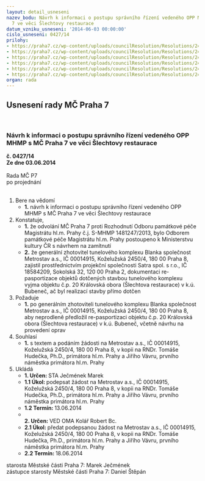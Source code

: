 ```yaml
---
layout: detail_usneseni
nazev_bodu: Návrh k informaci o postupu správního řízení vedeného OPP MHMP s MČ Praha
  7 ve věci Šlechtovy restaurace
datum_vzniku_usneseni: '2014-06-03 00:00:00'
cislo_usneseni: 0427/14
prilohy:
- https://praha7.cz/wp-content/uploads/councilResolution/Resolutions/24954/29-14-priloha_01_slechtovka030614.pdf
- https://praha7.cz/wp-content/uploads/councilResolution/Resolutions/24954/29-14-priloha_02_slechtovka030614.doc
- https://praha7.cz/wp-content/uploads/councilResolution/Resolutions/24954/29-14-priloha_03_slechtovka030614.doc
- https://praha7.cz/wp-content/uploads/councilResolution/Resolutions/24954/29-14-priloha_04_slechtovka030614.pdf
- https://praha7.cz/wp-content/uploads/councilResolution/Resolutions/24954/29-14-priloha_06_slechtovka030614.pdf
- https://praha7.cz/wp-content/uploads/councilResolution/Resolutions/24954/29-14-priloha_07_slechtovka030614.doc
organ: rada
---
```

<div id="ucUsn_pList" class="usn">
	<span><h2>Usnesení rady MČ Praha 7 </h2>
<br></span><div class="standBody">
<span><h3>Návrh k informaci o postupu správního řízení vedeného OPP MHMP s MČ Praha 7 ve věci Šlechtovy restaurace</h3></span><div class="center">
		<strong>č. 0427/14</strong><br>
	</div>
<div class="center">
		<strong>Ze dne 03.06.2014</strong><br><br>
	</div>Rada MČ P7<br> po projednání<br><br><ol>
<li>Bere na vědomí<ul><li>
<strong>1.</strong> návrh k informaci o postupu správního řízení vedeného OPP MHMP s MČ Praha 7 ve věci Šlechtovy restaurace</li></ul>
</li>
<li>Konstatuje,<ul>
<li>
<strong>1.</strong> že odvolání MČ Praha 7 proti Rozhodnutí Odboru památkové péče Magistrátu hl.m. Prahy č.j. S-MHMP 1481247/2013, bylo Odborem památkové péče Magistrátu hl.m. Prahy postoupeno k Ministerstvu kultury ČR s návrhem na zamítnutí</li>
<li>
<strong>2.</strong> že generální zhotovitel tunelového komplexu Blanka společnost Metrostav a.s., IČ 00014915, Koželužská 2450/4, 180 00  Praha 8, zajistil prostřednictvím projekční společnosti Satra spol. s r.o., IČ 18584209, Sokolská 32, 120 00  Praha 2, dokumentaci re-pasportizace objektů dotčených stavbou tunelového komplexu vyjma objektu č.p. 20 Královská obora (Šlechtova restaurace) v k.ú. Bubeneč, ač byl realizací stavby přímo dotčen</li>
</ul>
</li>
<li>Požaduje<ul><li>
<strong>1.</strong> po generálním zhotoviteli tunelového komplexu Blanka společnost Metrostav a.s., IČ 00014915, Koželužská 2450/4, 180 00  Praha 8, aby neprodleně předložil re-pasportizaci objektu č.p. 20 Královská obora (Šlechtova restaurace) v k.ú. Bubeneč, včetně návrhu na provedení oprav</li></ul>
</li>
<li>Souhlasí<ul><li>
<strong>1.</strong> s textem a podáním žádosti na Metrostav a.s., IČ 00014915, Koželužská 2450/4, 180 00  Praha 8,  v kopii na RNDr. Tomáše Hudečka, Ph.D., primátora hl.m. Prahy a Jiřího Vávru, prvního náměstka primátora hl.m. Prahy</li></ul>
</li>
<li>Ukládá<ul>
<li>
<strong>1. Určen: </strong>STA Ječmének Marek</li>
<li>
<strong>1.1 Úkol: </strong>podepsat žádost na Metrostav a.s., IČ 00014915, Koželužská 2450/4, 180 00  Praha 8, v kopii na RNDr. Tomáše Hudečka, Ph.D., primátora hl.m. Prahy a Jiřího Vávru, prvního náměstka primátora hl.m. Prahy</li>
<li>
<strong>1.2 Termín: </strong>13.06.2014</li>
<li>
<strong><br>2. Určen: </strong>VED OMA Kolář Robert Bc.</li>
<li>
<strong>2.1 Úkol: </strong>předat podepsanou žádost na Metrostav a.s., IČ 00014915, Koželužská 2450/4, 180 00  Praha 8,  v kopii na RNDr. Tomáše Hudečka, Ph.D., primátora hl.m. Prahy a Jiřího Vávru, prvního náměstka primátora hl.m. Prahy</li>
<li>
<strong>2.2 Termín: </strong>18.06.2014</li>
</ul>
</li>
</ol>starosta Městské části Praha 7: Marek Ječmének<br>zástupce starosty Městské části Praha 7: Daniel Štěpán 
</div>
</div>